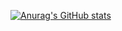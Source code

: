 [![Anurag's GitHub stats](https://github-readme-stats.vercel.app/api?MatinParsapour=anuraghazra)](https://github.com/anuraghazra/github-readme-stats)
